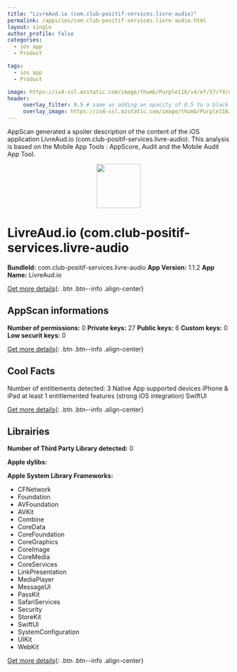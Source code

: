 ```yaml
---
title: "LivreAud.io (com.club-positif-services.livre-audio)"
permalink: /apps/ios/com.club-positif-services.livre-audio.html
layout: single
author_profile: false
categories: 
  - ios app 
  - Product 

tags: 
  - ios app 
  - Product 

image: https://is4-ssl.mzstatic.com/image/thumb/Purple116/v4/ef/57/f4/ef57f447-6170-b460-51fc-a321b43be05b/AppIcon-0-1x_U007emarketing-0-10-0-85-220.png/512x512bb.jpg
header: 
     overlay_filter: 0.5 # same as adding an opacity of 0.5 to a black background
     overlay_image: https://is4-ssl.mzstatic.com/image/thumb/Purple116/v4/ef/57/f4/ef57f447-6170-b460-51fc-a321b43be05b/AppIcon-0-1x_U007emarketing-0-10-0-85-220.png/512x512bb.jpg
---
```

AppScan generated a spoiler description of the content of the iOS application LivreAud.io (com.club-positif-services.livre-audio). This analysis is based on the Mobile App Tools : AppScore, Audit and the Mobile Audit App Tool.

  
  
<div style="text-align: center;"><img src="https://is4-ssl.mzstatic.com/image/thumb/Purple116/v4/ef/57/f4/ef57f447-6170-b460-51fc-a321b43be05b/AppIcon-0-1x_U007emarketing-0-10-0-85-220.png/512x512bb.jpg" width="100" height="100"></div>  
  
# LivreAud.io (com.club-positif-services.livre-audio

**BundleId:** com.club-positif-services.livre-audio
**App Version:** 1.1.2
**App Name:** LivreAud.io


[Get more details](/pricing.html){: .btn .btn--info .align-center}  
  
## AppScan informations 

**Number of permissions:** 0
**Private keys:** 27
**Public keys:** 6
**Custom keys:** 0
**Low securit keys:** 0
  
[Get more details](/pricing.html){: .btn .btn--info .align-center}

## Cool Facts

Number of entitlements detected: 3
Native App
supported devices iPhone & iPad
at least 1 entitlemented features (strong iOS integration)
SwiftUI
  
[Get more details](/pricing.html){: .btn .btn--info .align-center}

## Librairies 
**Number of Third Party Library detected:** 0

**Apple dylibs:**


**Apple System Library Frameworks:**
- CFNetwork
- Foundation
- AVFoundation
- AVKit
- Combine
- CoreData
- CoreFoundation
- CoreGraphics
- CoreImage
- CoreMedia
- CoreServices
- LinkPresentation
- MediaPlayer
- MessageUI
- PassKit
- SafariServices
- Security
- StoreKit
- SwiftUI
- SystemConfiguration
- UIKit
- WebKit


  
[Get more details](/pricing.html){: .btn .btn--info .align-center}

